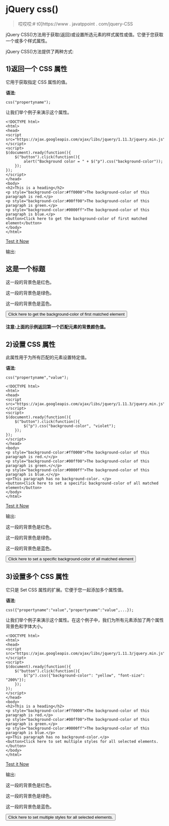 # jQuery css()

> 哎哎哎:# t0]https://www . javatppoint . com/jquery-CSS

jQuery CSS()方法用于获取(返回)或设置所选元素的样式属性或值。它便于您获取一个或多个样式属性。

jQuery CSS()方法提供了两种方式:

## 1)返回一个 CSS 属性

它用于获取指定 CSS 属性的值。

**语法**:

```
css("propertyname");

```

让我们举个例子来演示这个属性。

```
<!DOCTYPE html>
<html>
<head>
<script src="https://ajax.googleapis.com/ajax/libs/jquery/1.11.3/jquery.min.js"></script>
<script>
$(document).ready(function(){
    $("button").click(function(){
        alert("Background color = " + $("p").css("background-color"));
    });
});
</script>
</head>
<body>
<h2>This is a heading</h2>
<p style="background-color:#ff0000">The background-color of this paragraph is red.</p>
<p style="background-color:#00ff00">The background-color of this paragraph is green.</p>
<p style="background-color:#0000ff">The background-color of this paragraph is blue.</p>
<button>Click here to get the background-color of first matched element</button>
</body>
</html> 

```

[Test it Now](https://www.javatpoint.com/oprweb/test.jsp?filename=jquerycss1)

输出:

## 这是一个标题

这一段的背景色是红色。

这一段的背景色是绿色。

这一段的背景色是蓝色。

<button class="b1">Click here to get the background-color of first matched element</button>

#### 注意:上面的示例返回第一个匹配元素的背景颜色值。

## 2)设置 CSS 属性

此属性用于为所有匹配的元素设置特定值。

**语法**:

```
css("propertyname","value");   

```

```
<!DOCTYPE html>
<html>
<head>
<script src="https://ajax.googleapis.com/ajax/libs/jquery/1.11.3/jquery.min.js"></script>
<script>
$(document).ready(function(){
    $("button").click(function(){
        $("p").css("background-color", "violet");
    });
});
</script>
</head>
<body>
<p style="background-color:#ff0000">The background-color of this paragraph is red.</</p>
<p style="background-color:#00ff00">The background-color of this paragraph is green.</</p>
<p style="background-color:#0000ff">The background-color of this paragraph is blue.</</p>
<p>This paragraph has no background-color. </p>
<button>Click here to set a specific background-color of all matched element</button>
</body>
</html>

```

[Test it Now](https://www.javatpoint.com/oprweb/test.jsp?filename=jquerycss2)

输出:

这一段的背景色是红色。

这一段的背景色是绿色。

这一段的背景色是蓝色。

<button class="b2">Click here to set a specific background-color of all matched element</button>

## 3)设置多个 CSS 属性

它只是 Set CSS 属性的扩展。它便于您一起添加多个属性值。

**语法**:

```
css({"propertyname":"value","propertyname":"value",...});  

```

让我们举个例子来演示这个属性。在这个例子中，我们为所有元素添加了两个属性背景色和字体大小。

```
<!DOCTYPE html>
<html>
<head>
<script src="https://ajax.googleapis.com/ajax/libs/jquery/1.11.3/jquery.min.js"></script>
<script>
$(document).ready(function(){
    $("button").click(function(){
        $("p").css({"background-color": "yellow", "font-size": "200%"});
    });
});
</script>
</head>
<body>
<h2>This is a heading</h2>
<p style="background-color:#ff0000">The background-color of this paragraph is red.</p>
<p style="background-color:#00ff00">The background-color of this paragraph is green.</p>
<p style="background-color:#0000ff">The background-color of this paragraph is blue.</p>
<p>This paragraph has no background-color.</p>
<button>Click here to set multiple styles for all selected elements.</button>
</body>
</html>

```

[Test it Now](https://www.javatpoint.com/oprweb/test.jsp?filename=jquerycss3)

输出:

这一段的背景色是红色。

这一段的背景色是绿色。

这一段的背景色是蓝色。

<button class="b3">Click here to set multiple styles for all selected elements.</button>